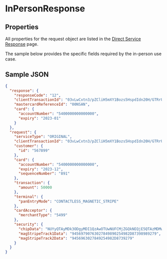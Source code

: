 # InPersonResponse

## Properties <a name="properties"></a>
All properties for the request object are listed in the [Direct Service Response](docs/models/DirectServiceResponse.md) page.

The sample below provides the specific fields required by the in-person use case.
                                       
## Sample JSON

```json
{
  "response": {
    "responseCode": "12",
    "clientTransactionId": "03vLwCxtn3/pZCliH5mXY1Bozs5HspdIdn20H/GTRrU=",
    "mastercardReferenceId": "00NSAN",
    "card": {
      "accountNumber": "5400000000000000",
      "expiry": "2023-01"
    }
  },
  "request": {
    "serviceType": "ORIGINAL",
    "clientTransactionId": "03vLwCxtn3/pZCliH5mXY1Bozs5HspdIdn20H/GTRrU=",
    "customer": {
      "id": "567899"
    },
    "card": {
      "accountNumber": "5400000000000000",
      "expiry": "2023-12",
      "sequenceNumber": "891"
    },
    "transaction": {
      "amount": 50000
    },
    "terminal": {
      "panEntryMode": "CONTACTLESS_MAGNETIC_STRIPE"
    },
    "cardAcceptor": {
      "merchantType": "5499"
    },
    "security": {
      "chipData": "NUYyQTAyMDk3ODgyMDI1QzAwOTUwNUFCMjZGQkNEQjE5QTAzMDMwNjE5OUMwMTAwOUYwMjA2MDAwMDAwMDEwMDAwOUYxMDEyMDAxMkUxMjM0QkM3QkJDQzk2MUYwMDAwMDAwMDAwMDAwMEZGOUYxQTAyMDg0MDlGMjcwMTgwOUYzNjAyMDBBMjlGMzcwNDAwMDAwMDU2OUYyNjA4N0FDMjEzMEM3OEQyQTQ3Mw==",
      "magStripeTrack1Data": "94569790763027849890254982D87398989279",
      "magStripeTrack2Data": "9456963027849254982D8739279"
    }
  }
}
```
